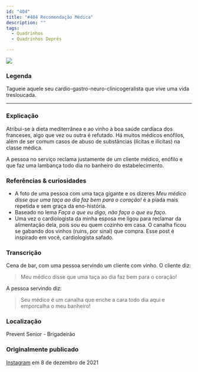 ```yaml
---
id: "404"
title: "#404 Recomendação Médica"
description: ""
tags:
  - Quadrinhos
  - Quadrinhos Deprês

---
```


![](https://bebiodicionario-com.s3.amazonaws.com/media/posts/202112/264663204_1381661388902838_6568970633558126865_n_18145262467211251.jpg)

### Legenda

Tagueie aquele seu cardio-gastro-neuro-clínicogeralista que vive uma vida tresloucada.

---

### Explicação

Atribui-se à dieta mediterrânea e ao vinho à boa saúde cardíaca dos franceses, algo que vez ou outra é refutado. Há muitos médicos enófilos, além de ser comum casos de abuso de substâncias (lícitas e ilícitas) na classe médica.

A pessoa no serviço reclama justamente de um cliente médico, enófilo e que faz uma lambança todo dia no banheiro do estabelecimento.

### Referências & curiosidades
- A foto de uma pessoa com uma taça gigante e os dizeres *Meu médico disse que uma taça ao dia faz bem para o coração!* é a piada mais repetida e sem graça da eno-história.
- Baseado no lema *Faça o que eu digo, não faça o que eu faço.*
- Uma vez o cardiologista da minha esposa me ligou para reclamar da alimentação dela, pois sou eu quem cozinho em casa. O canalha ficou se gabando dos vinhos (ruins, por sinal) que compra. Esse post é inspirado em você, cardiologista safado.

### Transcrição
Cena de bar, com uma pessoa servindo um cliente com vinho.
O cliente diz:

> Meu médico disse que uma taça ao dia faz bem para o coração!

A pessoa servindo diz:

> Seu médico é um canalha que enche a cara todo dia aqui e emporcalha o meu banheiro!

### Localização

Prevent Senior - Brigadeirão
### Originalmente publicado

[Instagram](https://www.instagram.com/p/CXPV0CBrgHG/) em 8 de dezembro de 2021
